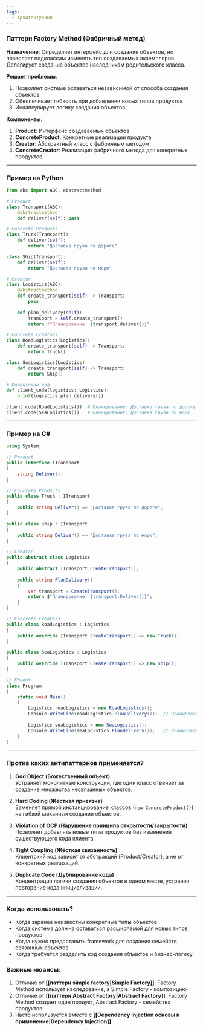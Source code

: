 ```yaml
---
tags:
  - АрхитектураПО
---
```

### Паттерн Factory Method (Фабричный метод)
**Назначение**: Определяет интерфейс для создания объектов, но позволяет подклассам изменять тип создаваемых экземпляров. Делегирует создание объектов наследникам родительского класса.

**Решает проблемы**:
1. Позволяет системе оставаться независимой от способа создания объектов
2. Обеспечивает гибкость при добавлении новых типов продуктов
3. Инкапсулирует логику создания объектов

**Компоненты**:
1. **Product**: Интерфейс создаваемых объектов
2. **ConcreteProduct**: Конкретные реализации продукта
3. **Creator**: Абстрактный класс с фабричным методом
4. **ConcreteCreator**: Реализация фабричного метода для конкретных продуктов

---

### Пример на Python
```python
from abc import ABC, abstractmethod

# Product
class Transport(ABC):
    @abstractmethod
    def deliver(self): pass

# Concrete Products
class Truck(Transport):
    def deliver(self):
        return "Доставка груза по дороге"

class Ship(Transport):
    def deliver(self):
        return "Доставка груза по морю"

# Creator
class Logistics(ABC):
    @abstractmethod
    def create_transport(self) -> Transport:
        pass
    
    def plan_delivery(self):
        transport = self.create_transport()
        return f"Планирование: {transport.deliver()}"

# Concrete Creators
class RoadLogistics(Logistics):
    def create_transport(self) -> Transport:
        return Truck()

class SeaLogistics(Logistics):
    def create_transport(self) -> Transport:
        return Ship()

# Клиентский код
def client_code(logistics: Logistics):
    print(logistics.plan_delivery())

client_code(RoadLogistics())  # Планирование: Доставка груза по дороге
client_code(SeaLogistics())   # Планирование: Доставка груза по морю
```

---

### Пример на C#
```csharp
using System;

// Product
public interface ITransport
{
    string Deliver();
}

// Concrete Products
public class Truck : ITransport
{
    public string Deliver() => "Доставка груза по дороге";
}

public class Ship : ITransport
{
    public string Deliver() => "Доставка груза по морю";
}

// Creator
public abstract class Logistics
{
    public abstract ITransport CreateTransport();
    
    public string PlanDelivery()
    {
        var transport = CreateTransport();
        return $"Планирование: {transport.Deliver()}";
    }
}

// Concrete Creators
public class RoadLogistics : Logistics
{
    public override ITransport CreateTransport() => new Truck();
}

public class SeaLogistics : Logistics
{
    public override ITransport CreateTransport() => new Ship();
}

// Клиент
class Program
{
    static void Main()
    {
        Logistics roadLogistics = new RoadLogistics();
        Console.WriteLine(roadLogistics.PlanDelivery());  // Планирование: Доставка груза по дороге
        
        Logistics seaLogistics = new SeaLogistics();
        Console.WriteLine(seaLogistics.PlanDelivery());   // Планирование: Доставка груза по морю
    }
}
```

---

### Против каких антипаттернов применяется?
1. **God Object (Божественный объект)**  
   Устраняет монолитные конструкции, где один класс отвечает за создание множества несвязанных объектов.

2. **Hard Coding (Жёсткая привязка)**  
   Заменяет прямой инстанцирование классов (`new ConcreteProduct()`) на гибкий механизм создания объектов.

3. **Violation of OCP (Нарушение принципа открытости/закрытости)**  
   Позволяет добавлять новые типы продуктов без изменения существующего кода клиента.

4. **Tight Coupling (Жёсткая связанность)**  
   Клиентский код зависит от абстракций (Product/Creator), а не от конкретных реализаций.

5. **Duplicate Code (Дублирование кода)**  
   Концентрация логики создания объектов в одном месте, устраняя повторение кода инициализации.

---

### Когда использовать?
- Когда заранее неизвестны конкретные типы объектов
- Когда система должна оставаться расширяемой для новых типов продуктов
- Когда нужно предоставить framework для создания семейств связанных объектов
- Когда требуется разделить код создания объектов и бизнес-логику

### Важные нюансы:
1. Отличие от **[[паттерн simple factory|Simple Factory]]**: Factory Method использует наследование, а Simple Factory - композицию
2. Отличие от **[[паттерн Abstract Factory|Abstract Factory]]**: Factory Method создает один продукт, Abstract Factory - семейства продуктов
3. Часто используется вместе с **[[Dependency Injection основы и применение|Dependency Injection]]**